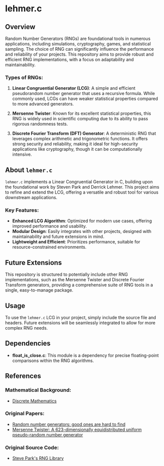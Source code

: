 # lehmer.c

## Overview

Random Number Generators (RNGs) are foundational tools in numerous applications, including simulations, cryptography, games, and statistical sampling. The choice of RNG can significantly influence the performance and reliability of your projects. This repository aims to provide robust and efficient RNG implementations, with a focus on adaptability and maintainability.

### Types of RNGs:

1. **Linear Congruential Generator (LCG)**: A simple and efficient pseudorandom number generator that uses a recursive formula. While commonly used, LCGs can have weaker statistical properties compared to more advanced generators.
   
2. **Mersenne Twister**: Known for its excellent statistical properties, this RNG is widely used in scientific computing due to its ability to pass rigorous randomness tests.
   
3. **Discrete Fourier Transform (DFT) Generator**: A deterministic RNG that leverages complex arithmetic and trigonometric functions. It offers strong security and reliability, making it ideal for high-security applications like cryptography, though it can be computationally intensive.

## About `lehmer.c`

`lehmer.c` implements a Linear Congruential Generator in C, building upon the foundational work by Steven Park and Derrick Lehmer. This project aims to refine and extend the LCG, offering a versatile and robust tool for various downstream applications.

### Key Features:

- **Enhanced LCG Algorithm**: Optimized for modern use cases, offering improved performance and usability.
- **Modular Design**: Easily integrates with other projects, designed with maintainability and future extensions in mind.
- **Lightweight and Efficient**: Prioritizes performance, suitable for resource-constrained environments.

## Future Extensions

This repository is structured to potentially include other RNG implementations, such as the Mersenne Twister and Discrete Fourier Transform generators, providing a comprehensive suite of RNG tools in a single, easy-to-manage package.

## Usage

To use the `lehmer.c` LCG in your project, simply include the source file and headers. Future extensions will be seamlessly integrated to allow for more complex RNG needs.

## Dependencies

- **float_is_close.c**: This module is a dependency for precise floating-point comparisons within the RNG algorithms.

## References

### Mathematical Background:
- [Discrete Mathematics](https://math.libretexts.org/Bookshelves/Combinatorics_and_Discrete_Mathematics/Discrete_Mathematics_(Levin))

### Original Papers:
- [Random number generators: good ones are hard to find](https://dl.acm.org/doi/10.1145/63039.63042)
- [Mersenne Twister: A 623-dimensionally equidistributed uniform pseudo-random number generator](https://dl.acm.org/doi/10.1145/272991.272995)

### Original Source Code:
- [Steve Park's RNG Library](https://www.cs.wm.edu/~va/software/park/park.html)
